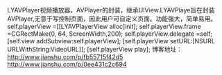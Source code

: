LYAVPlayer视频播放器，AVPlayer的封装，继承UIView.LYAVPlaye旨在封装AVPlayer,无意于写控制页面，因此用户可自定义页面。功能强大，简单易用。
self.playerView =[[LYAVPlayerView alloc]init];
self.playerView.frame =CGRectMake(0, 64, ScreenWidth,200);
self.playerView.delegate =self;
[self.view addSubview:self.playerView];
[self.playerView setURL:[NSURL URLWithString:VideoURL]];
[self.playerView play];
博客地址：http://www.jianshu.com/p/fb55715f42d5
        http://www.jianshu.com/p/0ee431c2c694




              
              
